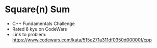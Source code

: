 # Square(n) Sum

* C++ Fundamentals Challenge
* Rated 8 kyu on CodeWars
* Link to problem: https://www.codewars.com/kata/515e271a311df0350d00000f/cpp